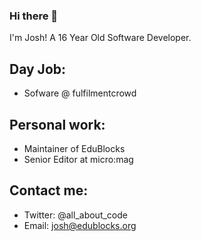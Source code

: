 ### Hi there 👋

I'm Josh! A 16 Year Old Software Developer.

## Day Job:
- Sofware @ fulfilmentcrowd

## Personal work:
- Maintainer of EduBlocks
- Senior Editor at micro:mag

## Contact me:
- Twitter: @all_about_code
- Email: josh@edublocks.org
